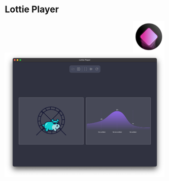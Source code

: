 # Lottie Player

<!-- ![Lottie Player App Icon | 100]() -->
<img src="images/lottieplayer-icon-min.png" alt="Lottie Player App Icon" width="100" align="right" />

![Lottie Player v1.0.0 Mac OS Screenshot](images/lottie-player_v1.0.0-min.png)